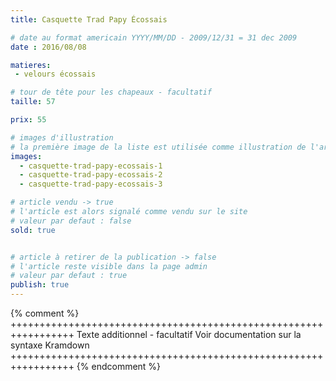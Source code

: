 ```yaml
---
title: Casquette Trad Papy Écossais

# date au format americain YYYY/MM/DD - 2009/12/31 = 31 dec 2009
date : 2016/08/08

matieres:
 - velours écossais

# tour de tête pour les chapeaux - facultatif
taille: 57

prix: 55

# images d'illustration
# la première image de la liste est utilisée comme illustration de l'article dans les pages de listing.
images:
  - casquette-trad-papy-ecossais-1
  - casquette-trad-papy-ecossais-2
  - casquette-trad-papy-ecossais-3

# article vendu -> true
# l'article est alors signalé comme vendu sur le site
# valeur par defaut : false
sold: true


# article à retirer de la publication -> false
# l'article reste visible dans la page admin
# valeur par defaut : true
publish: true
---
```

{% comment %} +++++++++++++++++++++++++++++++++++++++++++++++++++++++++++++++++
              Texte additionnel - facultatif
              Voir documentation sur la syntaxe Kramdown
+++++++++++++++++++++++++++++++++++++++++++++++++++++++++++++++++ {% endcomment %}

